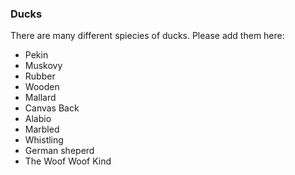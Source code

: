### Ducks

There are many different spiecies of ducks. Please add them here:

* Pekin
* Muskovy
* Rubber
* Wooden
* Mallard
* Canvas Back
* Alabio
* Marbled
* Whistling
* German sheperd
* The Woof Woof Kind